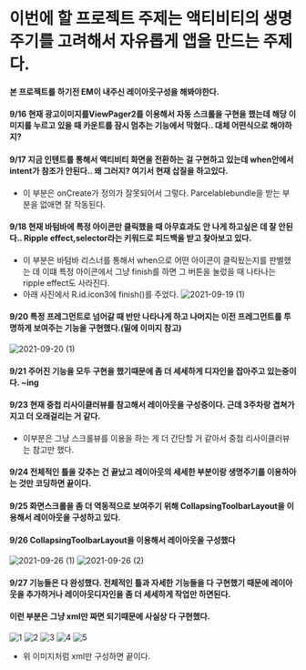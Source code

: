 # 이번에 할 프로젝트 주제는 액티비티의 생명주기를 고려해서 자유롭게 앱을 만드는 주제다.
#### 본 프로젝트를 하기전 EM이 내주신 레이아웃구성을 해봐야한다.
#### 9/16 현재 광고이미지를ViewPager2를 이용해서 자동 스크롤을 구현을 했는데 해당 이미지를 누르고 있을 때 카운트를 잠시 멈추는 기능에서 막혔다.. 대체 어떤식으로 해야하지? 
#### 9/17 지금 인텐트를 통해서 액티비티 화면을 전환하는 걸 구현하고 있는데 when안에서 intent가 참조가 안된다.. 왜 그러지? 여기서 현재 삽질을 하고있다.
- 이 부분은 onCreate가 정의가 잘못되어서 그렇다. Parcelablebundle을 받는 부분을 없애면 잘 작동된다.
#### 9/18 현재 바텀바에 특정 아이콘만 클릭했을 때 아무효과도 안 나게 하고싶은 데 잘 안된다.. Ripple effect,selector라는 키워드로 피드백을 받고 찾아보고 있다.
- 이 부분은 바텀바 리스너를 통해서 when으로 어떤 아이콘이 클릭됬는지를 판별했는 데 이떄 특정 아이콘에서 그냥 finish를 하면 그 버튼을 눌렀을 때 나타나는 ripple effect도 사라진다.
- 아래 사진에서 R.id.icon3에 finish()를 주었다.
![2021-09-19 (1)](https://user-images.githubusercontent.com/76093968/133894879-add648c1-272f-4638-a87a-bf5099daebbf.png)
#### 9/20 특정 프레그먼트로 넘어갈 때 반만 나타나게 하고 나머지는 이전 프레그먼트를 투명하게 보여주는 기능을 구현했다.(밑에 이미지 참고)

![2021-09-20 (1)](https://user-images.githubusercontent.com/76093968/134017683-bd73652d-d916-4a02-b992-671d8834dd7f.png)
#### 9/21 주어진 기능을 모두 구현을 했기때문에 좀 더 세세하게 디자인을 잡아주고 있는중이다. ~ing
#### 9/23 현재 중첩 리사이클러뷰를 참고해서 레이아웃을 구성중이다. 근데 3주차랑 겹쳐가지고 더 오래걸리는 거 같다.
- 이부분은 그냥 스크롤뷰를 이용을 하는 게 더 간단할 거 같아서 중첨 리사이클러뷰는 참고만 했다.
#### 9/24 전체적인 틀을 갖추는 건 끝났고 레이아웃의 세세한 부분이랑 생명주기를 이용하아는 것만 코딩하면 끝이다. 
#### 9/25 화면스크롤을 좀 더 역동적으로 보여주기 위해 CollapsingToolbarLayout을 이용해서 레이아웃을 구성하고 있다.
#### 9/26 CollapsingToolbarLayout을 이용해서 레이아웃을 구성했다
![2021-09-26 (1)](https://user-images.githubusercontent.com/76093968/134812206-f4e14c71-8b5c-48fe-a59d-8322012818f6.png)
![2021-09-26 (2)](https://user-images.githubusercontent.com/76093968/134812211-671f7cad-0c91-43e5-9fdd-6137ac727d8e.png)
#### 9/27 기능들은 다 완성했다. 전체적인 틀과 자세한 기능들을 다 구현했기 때문에 레이아웃을 추가하거나 레이아웃디자인을 좀 더 세세하게 작업만 하면된다.  
#### 이런 부분은 그냥 xml만 짜면 되기때문에 사실상 다 구현했다.

![1](https://user-images.githubusercontent.com/76093968/134929969-6eea9d35-af2b-4e44-8939-b6ee198fdd8a.png)
![2](https://user-images.githubusercontent.com/76093968/134929983-bbf08bb2-d3eb-40c7-a9ef-3b7c65341054.png)
![3](https://user-images.githubusercontent.com/76093968/134929995-9d3fa0e1-6def-4453-859d-37580b9ca47b.png)
![4](https://user-images.githubusercontent.com/76093968/134930006-83fba8b0-e3fa-4665-a79e-efbe627a4d86.png)
![5](https://user-images.githubusercontent.com/76093968/134930018-4996783c-5e32-4f74-a6ae-2629a109ff8c.png)


- 위 이미지처럼 xml만 구성하면 끝이다.




